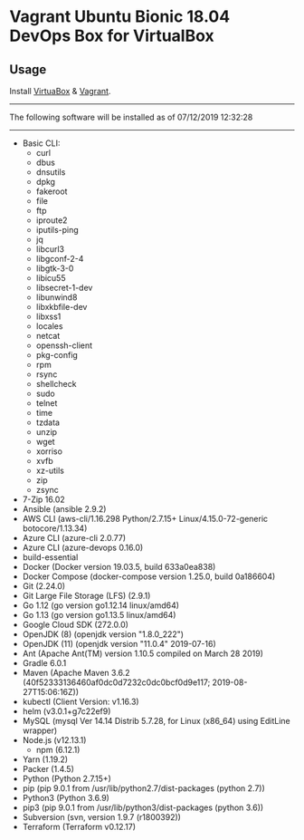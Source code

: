 # Vagrant Ubuntu Bionic 18.04 DevOps Box for VirtualBox
## Usage

Install [VirtuaBox](https://www.virtualbox.org/) & [Vagrant](https://www.vagrantup.com/).

***
The following software will be installed as of 07/12/2019 12:32:28
***
- Basic CLI:
  - curl
  - dbus
  - dnsutils
  - dpkg
  - fakeroot
  - file
  - ftp
  - iproute2
  - iputils-ping
  - jq
  - libcurl3
  - libgconf-2-4
  - libgtk-3-0
  - libicu55
  - libsecret-1-dev
  - libunwind8
  - libxkbfile-dev
  - libxss1
  - locales
  - netcat
  - openssh-client
  - pkg-config
  - rpm
  - rsync
  - shellcheck
  - sudo
  - telnet
  - time
  - tzdata
  - unzip
  - wget
  - xorriso
  - xvfb
  - xz-utils
  - zip
  - zsync
- 7-Zip 16.02
- Ansible (ansible 2.9.2)
- AWS CLI (aws-cli/1.16.298 Python/2.7.15+ Linux/4.15.0-72-generic botocore/1.13.34)
- Azure CLI (azure-cli 2.0.77)
- Azure CLI (azure-devops 0.16.0)
- build-essential
- Docker (Docker version 19.03.5, build 633a0ea838)
- Docker Compose (docker-compose version 1.25.0, build 0a186604)
- Git (2.24.0)
- Git Large File Storage (LFS) (2.9.1)
- Go 1.12 (go version go1.12.14 linux/amd64)
- Go 1.13 (go version go1.13.5 linux/amd64)
- Google Cloud SDK (272.0.0)
- OpenJDK (8) (openjdk version "1.8.0_222")
- OpenJDK (11) (openjdk version "11.0.4" 2019-07-16)
- Ant (Apache Ant(TM) version 1.10.5 compiled on March 28 2019)
- Gradle 6.0.1
- Maven (Apache Maven 3.6.2 (40f52333136460af0dc0d7232c0dc0bcf0d9e117; 2019-08-27T15:06:16Z))
- kubectl (Client Version: v1.16.3)
- helm (v3.0.1+g7c22ef9)
- MySQL (mysql  Ver 14.14 Distrib 5.7.28, for Linux (x86_64) using  EditLine wrapper)
- Node.js (v12.13.1)
  - npm (6.12.1)
- Yarn (1.19.2)
- Packer (1.4.5)
- Python (Python 2.7.15+)
- pip (pip 9.0.1 from /usr/lib/python2.7/dist-packages (python 2.7))
- Python3 (Python 3.6.9)
- pip3 (pip 9.0.1 from /usr/lib/python3/dist-packages (python 3.6))
- Subversion (svn, version 1.9.7 (r1800392))
- Terraform (Terraform v0.12.17)
